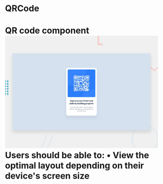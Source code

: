 # QRCode
# QR code component  ![Design preview for the QR code component coding challenge](./design/desktop-preview.jpg)  Users should be able to:   • View the optimal layout depending on their device's screen size
